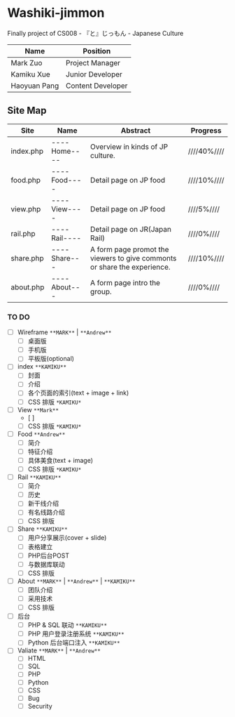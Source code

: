 # Washiki-jimmon
Finally project of CS008 - 『と』じっもん - Japanese Culture

| Name         | Position          |
|--------------|-------------------|
| Mark Zuo     | Project Manager   |
| Kamiku Xue   | Junior Developer  |
| Haoyuan Pang | Content Developer |


## Site Map
|     Site     |   Name      | Abstract                           | Progress  |
|--------------|------------|------------------------------------|-----------|
| index.php    |----Home----|Overview in kinds of JP culture.    |////40%////|
| food.php     |----Food----|Detail page on JP food              |////10%////|
| view.php     |----View----|Detail page on JP food              |////5%////|
| rail.php     |----Rail----|Detail page on JR(Japan Rail)       |////0%////|
| share.php    |----Share---|A form page promot the viewers to give commonts or share the experience.|////10%////|
| about.php    |----About---|A form page intro the group.|////0%////|


### TO DO

- [ ] Wireframe `**MARK**` | `**Andrew**`
    - [ ] 桌面版 
    - [ ] 手机版 
    - [ ] 平板版(optional) 
- [ ] index `**KAMIKU**`
    - [ ] 封面
    - [ ] 介绍
    - [ ] 各个页面的索引(text + image + link)
    - [ ] CSS 排版 `*KAMIKU*`
- [ ] View `**Mark**`
    - [ ] 
    - [ ] CSS 排版 `*KAMIKU*`
- [ ] Food `**Andrew**`
    - [ ] 简介
    - [ ] 特征介绍
    - [ ] 具体美食(text + image)
    - [ ] CSS 排版 `*KAMIKU*`
- [ ] Rail `**KAMIKU**`
    - [ ] 简介
    - [ ] 历史
    - [ ] 新干线介绍
    - [ ] 有名线路介绍
    - [ ] CSS 排版
- [ ] Share `**KAMIKU**`
    - [ ] 用户分享展示(cover + slide)
    - [ ] 表格建立
    - [ ] PHP后台POST
    - [ ] 与数据库联动
    - [ ] CSS 排版 
- [ ] About `**MARK**` | `**Andrew**` | `**KAMIKU**`
    - [ ] 团队介绍
    - [ ] 采用技术
    - [ ] CSS 排版
- [ ] 后台
    - [ ] PHP & SQL 联动 `**KAMIKU**`
    - [ ] PHP 用户登录注册系统 `**KAMIKU**`
    - [ ] Python 后台端口注入 `**KAMIKU**`
- [ ] Valiate `**MARK**` | `**Andrew**`
    - [ ] HTML
    - [ ] SQL
    - [ ] PHP
    - [ ] Python
    - [ ] CSS
    - [ ] Bug
    - [ ] Security
